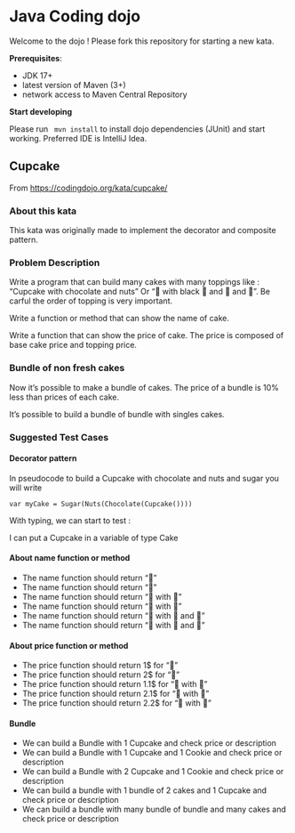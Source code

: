 # Java Coding dojo

Welcome to the dojo !
Please fork this repository for starting a new kata.

**Prerequisites**:

- JDK 17+
- latest version of Maven (3+)
- network access to Maven Central Repository

**Start developing**

Please run ` mvn install` to install dojo dependencies (JUnit) and start working.
Preferred IDE is IntelliJ Idea.

## Cupcake

From https://codingdojo.org/kata/cupcake/

### About this kata

This kata was originally made to implement the decorator and composite pattern.

### Problem Description

Write a program that can build many cakes with many toppings like : “Cupcake with chocolate and nuts” Or “🧁 with black 🍫 and 🥜 and 🍬”. Be carful the order of topping is very important.

Write a function or method that can show the name of cake.

Write a function that can show the price of cake. The price is composed of base cake price and topping price.

### Bundle of non fresh cakes

Now it’s possible to make a bundle of cakes. The price of a bundle is 10% less than prices of each cake.

It’s possible to build a bundle of bundle with singles cakes.

### Suggested Test Cases

#### Decorator pattern

In pseudocode to build a Cupcake with chocolate and nuts and sugar you will write

```
var myCake = Sugar(Nuts(Chocolate(Cupcake())))
```

With typing, we can start to test :

I can put a Cupcake in a variable of type Cake

#### About name function or method

- The name function should return “🧁”
- The name function should return “🍪”
- The name function should return “🧁 with 🍫”
- The name function should return “🍪 with 🍫”
- The name function should return “🍪 with 🍫 and 🥜”
- The name function should return “🍪 with 🥜 and 🍫”

#### About price function or method

- The price function should return 1$ for “🧁”
- The price function should return 2$ for “🍪”
- The price function should return 1.1$ for “🧁 with 🍫”
- The price function should return 2.1$ for “🍪 with 🍫”
- The price function should return 2.2$ for “🍪 with 🥜”

#### Bundle

- We can build a Bundle with 1 Cupcake and check price or description
- We can build a Bundle with 1 Cupcake and 1 Cookie and check price or description
- We can build a Bundle with 2 Cupcake and 1 Cookie and check price or description
- We can build a bundle with 1 bundle of 2 cakes and 1 Cupcake and check price or description
- We can build a bundle with many bundle of bundle and many cakes and check price or description
